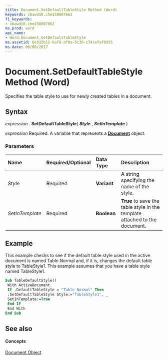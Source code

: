 ```yaml
---
title: Document.SetDefaultTableStyle Method (Word)
keywords: vbawd10.chm158007662
f1_keywords:
- vbawd10.chm158007662
ms.prod: word
api_name:
- Word.Document.SetDefaultTableStyle
ms.assetid: 6e932b12-6af8-af0a-5c3b-c74cefaf0d35
ms.date: 06/08/2017
---
```



# Document.SetDefaultTableStyle Method (Word)

Specifies the table style to use for newly created tables in a document.


## Syntax

 _expression_ . **SetDefaultTableStyle**( **_Style_** , **_SetInTemplate_** )

 _expression_ Required. A variable that represents a **[Document](document-object-word.md)** object.


### Parameters



|**Name**|**Required/Optional**|**Data Type**|**Description**|
|:-----|:-----|:-----|:-----|
| _Style_|Required| **Variant**|A string specifying the name of the style.|
| _SetInTemplate_|Required| **Boolean**| **True** to save the table style in the template attached to the document.|

## Example

This example checks to see if the default table style used in the active document is named Table Normal and, if it is, changes the default table style to TableStyle1. This example assumes that you have a table style named TableStyle1.


```vb
Sub TableDefaultStyle() 
 With ActiveDocument 
 If .DefaultTableStyle = "Table Normal" Then 
 .SetDefaultTableStyle Style:="TableStyle1", _ 
 SetInTemplate:=True 
 End If 
 End With 
End Sub
```


## See also


#### Concepts


[Document Object](document-object-word.md)

